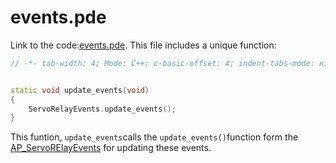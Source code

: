 # events.pde

Link to the code:[events.pde](https://github.com/BeaglePilot/ardupilot/blob/master/APMrover2/events.pde). This file includes a unique function:

```cpp
// -*- tab-width: 4; Mode: C++; c-basic-offset: 4; indent-tabs-mode: nil -*-


static void update_events(void)
{
    ServoRelayEvents.update_events();
}
```
This funtion, `update_events`calls the `update_events()`function form the [AP_ServoRElayEvents](https://github.com/diydrones/ardupilot/blob/master/libraries/AP_ServoRelayEvents/AP_ServoRelayEvents.h#L36) for updating these events.

